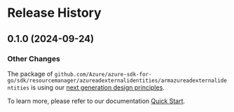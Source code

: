 # Release History

## 0.1.0 (2024-09-24)
### Other Changes

The package of `github.com/Azure/azure-sdk-for-go/sdk/resourcemanager/azureadexternalidentities/armazureadexternalidentities` is using our [next generation design principles](https://azure.github.io/azure-sdk/general_introduction.html).

To learn more, please refer to our documentation [Quick Start](https://aka.ms/azsdk/go/mgmt).
